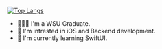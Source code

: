 [![Top Langs](https://github-readme-stats-git-masterrstaa-rickstaa.vercel.app/api/top-langs/?username=vladgershun&theme=gruvbox&card_width=1000&layout=normal)](https://github.com/anuraghazra/github-readme-stats)

- 👨🏻‍💻 I'm a WSU Graduate.
- 👀 I'm intrested in iOS and Backend development.
- 🌱 I'm currently learning SwiftUI.

